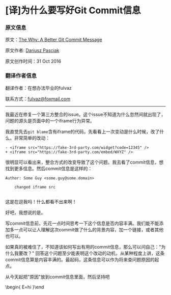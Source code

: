 [译]为什么要写好Git Commit信息
===

### 原文信息

原文：[The Why: A Better Git Commit Message](https://8thlight.com/blog/dariusz-pasciak/2016/10/31/the-why-a-better-git-commit-message.html?utm_source=wanqu.co&utm_campaign=Wanqu+Daily&utm_medium=website)

原文作者: [Dariusz Pasciak](https://8thlight.com/blog/dariusz-pasciak/)

原文创作时间：31 Oct 2016

### 翻译作者信息
翻译作者：在想办法毕业的fulvaz

联系方式：fulvaz@foxmail.com


-------------------

我最近在修复一个第三方整合的issue。这个issue不知道为什么忽然间就出现了，问题的源头是页面中的一个iframe行为异常。

我直觉先去`git blame`含有iframe的代码，先看看上一次变动是什么时候，改了什么。非常简单的改动：
```
- <iframe src="https://fake-3rd-party.com/widget?code=12345" />
+ <iframe src="https://fake-3rd-party.com/embed/WXYZ" />
```

很明显可以看出来，整合方式的改变导致了这个问题。我去看了commit信息，想找到更多信息。然后commit信息是这样的：

```
Author: Some Guy <some.guy@some.domain>

    changed iframe src
    
```

这是在逗我吗！什么都看不出来啊！

好吧，我想说的是。

写commit信息前，先花一点时间思考一下这个信息是否内容丰满。我们能不能添加多一点可以让人理解这次commit做了什么的背景内容，加一个链接，或者其他也可以。

如果真的被难住了，不知道该如何写出有用的commit信息，那么可以问自己："为什么我要改？" 回答这个问题至少能表明这个改动的动机，从某种程度上讲，这条commit信息算是内容丰满的。最起码，这条信息可以作为将来查问题原因的起点。

从今天起把"原因"放到commit信息里面，然后坚持吧

\begin{ E=hi }\end
